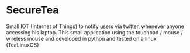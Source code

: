 # SecureTea
Small IOT (Internet of Things) to notify users via twitter, whenever anyone accessing his laptop. This small application using the touchpad / mouse / wireless mouse and developed in python and tested on a linux (TeaLinuxOS)
